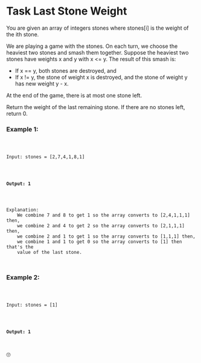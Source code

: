 <h1>Task Last Stone Weight</h1>

<p>You are given an array of integers stones where stones[i] is the weight of 
the ith stone.</p>

<p>We are playing a game with the stones. On each turn, we choose the heaviest 
two stones and smash them together. Suppose the heaviest two stones have weights 
x and y with x <= y. The result of this smash is:</p>

<ul>
    <li>If x == y, both stones are destroyed, and</li>
    <li>If x != y, the stone of weight x is destroyed, and the stone of weight y 
    has new weight y - x.</li>
</ul>

<p>At the end of the game, there is at most one stone left.</p>

<p>Return the weight of the last remaining stone. If there are no stones left, return 0.</p>

<h3>Example 1:</h3>

<pre><code>
    <p>Input: stones = [2,7,4,1,8,1]</p>
    <h4>Output: 1</h4>
    <p>Explanation:
    We combine 7 and 8 to get 1 so the array converts to [2,4,1,1,1] then,
    we combine 2 and 4 to get 2 so the array converts to [2,1,1,1] then,
    we combine 2 and 1 to get 1 so the array converts to [1,1,1] then,
    we combine 1 and 1 to get 0 so the array converts to [1] then that's the 
    value of the last stone.</p>
</code></pre>

<h3>Example 2:</h3>

<pre><code>
    <p>Input: stones = [1]</p>
    <h4>Output: 1</h4>
</code></pre>
🙄
